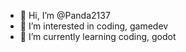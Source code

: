 - 👋 Hi, I’m @Panda2137
- 👀 I’m interested in coding, gamedev
- 🌱 I’m currently learning coding, godot

<!---
Panda2137/Panda2137 is a ✨ special ✨ repository because its `README.md` (this file) appears on your GitHub profile.
You can click the Preview link to take a look at your changes.
--->
